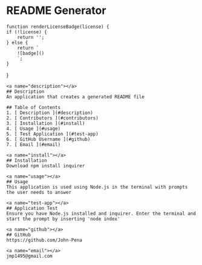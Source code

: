 # README Generator
    function renderLicenseBadge(license) {
    if (!license) {
        return '';
    } else {
        return `
        ![badge]()
        `;
    }
}

    <a name="description"></a>
    ## Description
    An application that creates a generated README file

    ## Table of Contents
    1. [ Description ](#description)
    2. [ Contributors ](#contributors)
    3. [ Installation ](#install)
    4. [ Usage ](#usage)
    5. [ Test Application ](#test-app)
    6. [ GitHub Username ](#github)
    7. [ Email ](#email)

    <a name="install"></a>
    ## Installation
    Download npm install inquirer

    <a name="usage"></a>
    ## Usage
    This application is used using Node.js in the terminal with prompts the user needs to answer

    <a name="test-app"></a>
    ## Application Test
    Ensure you have Node.js installed and inquirer. Enter the terminal and start the prompt by inserting 'node index'

    <a name="github"></a>
    ## GitHub
    https://github.com/John-Pena

    <a name="email"></a>
    jmp1495@gmail.com
    
    
